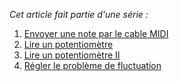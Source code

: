 _Cet article fait partie d'une série :_

1. [Envoyer une note par le cable MIDI](/blog/2025/03/31/envoyer-une-note-par-le-cable-midi)
1. [Lire un potentiomètre](/blog/2025/04/01/lire-un-potentiometre)
1. [Lire un potentiomètre II](/blog/2025/04/02/lire-un-potentiometre-ii)
1. [Régler le problème de fluctuation](/blog/2025/04/03/regler-le-probleme-de-fluctuation)
